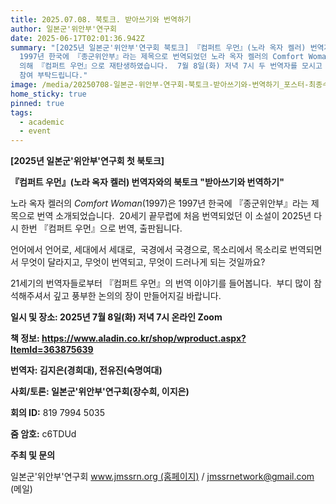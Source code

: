 ```yaml
---
title: 2025.07.08. 북토크. 받아쓰기와 번역하기
author: 일본군'위안부'연구회
date: 2025-06-17T02:01:36.942Z
summary: "[2025년 일본군'위안부'연구회 북토크] 『컴퍼트 우먼』(노라 옥자 켈러) 번역자와의 북토크 “받아쓰기와 번역하기” -
  1997년 한국에 『종군위안부』라는 제목으로 번역되었던 노라 옥자 켈러의 Comfort Woman이  2025년 김지은, 전유진 두 번역자에
  의해 『컴퍼트 우먼』으로 재탄생하였습니다.  7월 8일(화) 저녁 7시 두 번역자를 모시고 온라인 북토크를 개최하고자 하오니 많은 관심과
  참여 부탁드립니다."
image: /media/20250708-일본군-위안부-연구회-북토크-받아쓰기와-번역하기_포스터-최종수정-.png
home_sticky: true
pinned: true
tags:
  - academic
  - event
---
```

**\[2025년 일본군'위안부'연구회 첫 북토크]**

**『컴퍼트 우먼』(노라 옥자 켈러) 번역자와의 북토크 "받아쓰기와 번역하기"**

노라 옥자 켈러의 *Comfort Woman*(1997)은 1997년 한국에 『종군위안부』라는 제목으로 번역 소개되었습니다. 
20세기 끝무렵에 처음 번역되었던 이 소설이 2025년 다시 한번 『컴퍼트 우먼』으로 번역, 출판됩니다. 

언어에서 언어로, 세대에서 세대로, 
국경에서 국경으로, 목소리에서 목소리로 번역되면서 
무엇이 달라지고, 무엇이 번역되고, 무엇이 드러나게 되는 것일까요?

21세기의 번역자들로부터 『컴퍼트 우먼』의 번역 이야기를 들어봅니다. 
부디 많이 참석해주셔서 깊고 풍부한 논의의 장이 만들어지길 바랍니다.

**일시 및 장소: 2025년 7월 8일(화) 저녁 7시 온라인 Zoom**

**책 정보: https://www.aladin.co.kr/shop/wproduct.aspx?ItemId=363875639**

**번역자: 김지은(경희대), 전유진(숙명여대)**

**사회/토론: 일본군'위안부'연구회(장수희, 이지은)**

**회의 ID:** 819 7994 5035

**줌 암호:** c6TDUd<!--StartFragment-->

<!--EndFragment-->

**주최 및 문의**

일본군'위안부'연구회 www.jmssrn.org (홈페이지) / jmssrnetwork@gmail.com (메일)